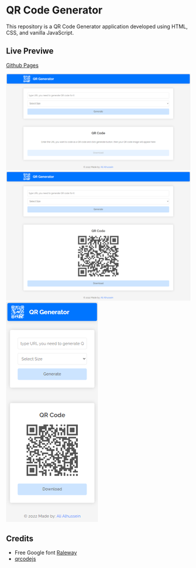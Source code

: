 # QR Code Generator
This repository is a QR Code Generator application developed using HTML, CSS, and vanilla JavaScript.

## Live Previwe
[Github Pages](https://alialhussein.ml/qr-app)

![snapshot](./assets/ui-01.png)
![snapshot](./assets/ui-02.png)
![snapshot](./assets/ui-03.png)

## Credits
* Free Google font [Raleway](https://fonts.google.com/specimen/Raleway)
* [qrcodejs](https://github.com/davidshimjs/qrcodejs)

